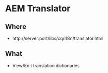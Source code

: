 # AEM Translator

## Where

- http://server:port/libs/cq/i18n/translator.html

## What

- View/Edit translation dictionaries

